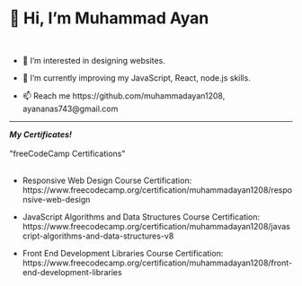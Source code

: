  <h1>👋 Hi, I’m Muhammad Ayan</h1>
  <br>

<ul>
<li>
<p> 👀 I’m interested in designing websites.</p>
</li>
<li>
<p> 🌱 I’m currently improving my JavaScript, React, node.js skills.</p>
</li><li>
<p> 📫 Reach me https://github.com/muhammadayan1208, ayananas743@gmail.com</p>
</li>
</ul>

  <hr>
  <i><b>My Certificates!</b></i>
  <br></br>
  "freeCodeCamp Certifications"
  <br></br>

<ul>
<li>
<p>
Responsive Web Design Course Certification: https://www.freecodecamp.org/certification/muhammadayan1208/responsive-web-design</p>
</li>
<li>
<p>
JavaScript Algorithms and Data Structures Course Certification: https://www.freecodecamp.org/certification/muhammadayan1208/javascript-algorithms-and-data-structures-v8</p>
</li><li>
<p>
Front End Development Libraries Course Certification: https://www.freecodecamp.org/certification/muhammadayan1208/front-end-development-libraries</p>
</li>
</ul>
